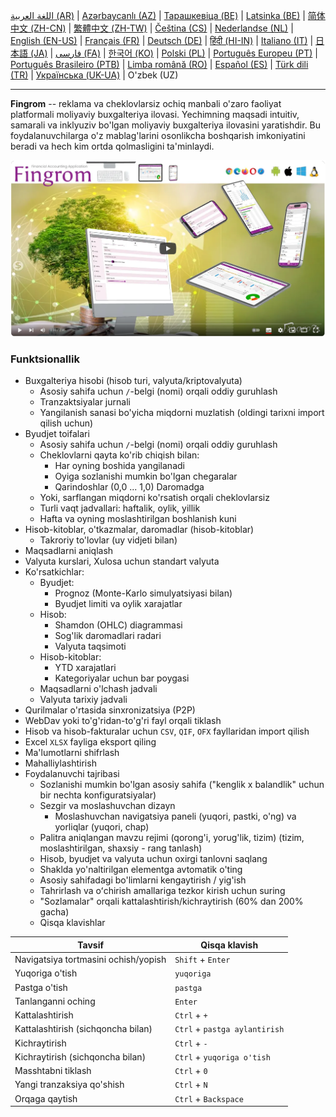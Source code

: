[اللغة العربية (AR)](./about_ar.md) |
[Azərbaycanlı (AZ)](./about_az.md) |
[Тарашкевіца (BE)](./about_be.md) |
[Latsinka (BE)](./about_be_EU.md) |
[简体中文 (ZH-CN)](./about_zh.md) |
[繁體中文 (ZH-TW)](./about_zh_TW.md) |
[Čeština (CS)](./about_cs.md) |
[Nederlandse (NL)](./about_nl.md) |
[English (EN-US)](./about_en.md) |
[Français (FR)](./about_fr.md) |
[Deutsch (DE)](./about_de.md) |
[हिंदी (HI-IN)](./about_hi.md) |
[Italiano (IT)](./about_it.md) |
[日本語 (JA)](./about_ja.md) |
[فارسی (FA)](./about_fa.md) |
[한국어 (KO)](./about_ko.md) |
[Polski (PL)](./about_pl.md) |
[Português Europeu (PT)](./about_pt.md) |
[Português Brasileiro (PTB)](./about_pt_BR.md) |
[Limba română (RO)](./about_ro.md) |
[Español (ES)](./about_es.md) |
[Türk dili (TR)](./about_tr.md) |
[Українська (UK-UA)](./about_uk.md) |
O'zbek (UZ)

---

**Fingrom** -- reklama va cheklovlarsiz ochiq manbali o'zaro faoliyat platformali moliyaviy buxgalteriya ilovasi.
Yechimning maqsadi intuitiv, samarali va inklyuziv bo'lgan moliyaviy buxgalteriya ilovasini yaratishdir.
Bu foydalanuvchilarga o'z mablag'larini osonlikcha boshqarish imkoniyatini beradi va hech kim ortda qolmasligini ta'minlaydi.

[![Videoni tomosha qiling](../images/presentation_en.png)](https://youtu.be/sNTbpILLsOw)

### Funktsionallik
- Buxgalteriya hisobi (hisob turi, valyuta/kriptovalyuta)
  - Asosiy sahifa uchun `/`-belgi (nomi) orqali oddiy guruhlash
  - Tranzaktsiyalar jurnali
  - Yangilanish sanasi bo'yicha miqdorni muzlatish (oldingi tarixni import qilish uchun)
- Byudjet toifalari
  - Asosiy sahifa uchun `/`-belgi (nomi) orqali oddiy guruhlash
  - Cheklovlarni qayta ko'rib chiqish bilan:
    - Har oyning boshida yangilanadi
    - Oyiga sozlanishi mumkin bo'lgan chegaralar
    - Qarindoshlar (0,0 ... 1,0) Daromadga
  - Yoki, sarflangan miqdorni ko'rsatish orqali cheklovlarsiz
  - Turli vaqt jadvallari: haftalik, oylik, yillik
  - Hafta va oyning moslashtirilgan boshlanish kuni
- Hisob-kitoblar, o'tkazmalar, daromadlar (hisob-kitoblar)
  - Takroriy to'lovlar (uy vidjeti bilan)
- Maqsadlarni aniqlash
- Valyuta kurslari, Xulosa uchun standart valyuta
- Ko'rsatkichlar:
  - Byudjet:
    - Prognoz (Monte-Karlo simulyatsiyasi bilan)
    - Byudjet limiti va oylik xarajatlar
  - Hisob:
    - Shamdon (OHLC) diagrammasi
    - Sog'lik daromadlari radari
    - Valyuta taqsimoti
  - Hisob-kitoblar:
    - YTD xarajatlari
    - Kategoriyalar uchun bar poygasi
  - Maqsadlarni o'lchash jadvali
  - Valyuta tarixiy jadvali
- Qurilmalar o'rtasida sinxronizatsiya (P2P)
- WebDav yoki to'g'ridan-to'g'ri fayl orqali tiklash
- Hisob va hisob-fakturalar uchun `CSV`, `QIF`, `OFX` fayllaridan import qilish
- Excel `XLSX` fayliga eksport qiling
- Ma'lumotlarni shifrlash
- Mahalliylashtirish
- Foydalanuvchi tajribasi
  - Sozlanishi mumkin bo'lgan asosiy sahifa ("kenglik x balandlik" uchun bir nechta konfiguratsiyalar)
  - Sezgir va moslashuvchan dizayn
    - Moslashuvchan navigatsiya paneli (yuqori, pastki, o'ng) va yorliqlar (yuqori, chap)
  - Palitra aniqlangan mavzu rejimi (qorong'i, yorug'lik, tizim) (tizim, moslashtirilgan, shaxsiy - rang tanlash)
  - Hisob, byudjet va valyuta uchun oxirgi tanlovni saqlang
  - Shaklda yo'naltirilgan elementga avtomatik o'ting
  - Asosiy sahifadagi bo'limlarni kengaytirish / yig'ish
  - Tahrirlash va oʻchirish amallariga tezkor kirish uchun suring
  - "Sozlamalar" orqali kattalashtirish/kichraytirish (60% dan 200% gacha)
  - Qisqa klavishlar

| Tavsif                               | Qisqa klavish                           |
| ------------------------------------ | --------------------------------------- |
| Navigatsiya tortmasini ochish/yopish | `Shift` + `Enter`                       |
| Yuqoriga o'tish                      | `yuqoriga`                              |
| Pastga o'tish                        | `pastga`                                |
| Tanlanganni oching                   | `Enter`                                 |
| Kattalashtirish                      | `Ctrl` + `+`                            |
| Kattalashtirish (sichqoncha bilan)   | `Ctrl` + `pastga aylantirish`           |
| Kichraytirish                        | `Ctrl` + `-`                            |
| Kichraytirish (sichqoncha bilan)     | `Ctrl` + `yuqoriga o'tish`              |
| Masshtabni tiklash                   | `Ctrl` + `0`                            |
| Yangi tranzaksiya qo'shish           | `Ctrl` + `N`                            |
| Orqaga qaytish                       | `Ctrl` + `Backspace`                    |
<!--
| Tanlangan elementni tahrirlash       | `Ctrl` + `E`                            |
| Tanlangan elementni o'chirish        | `Ctrl` + `D`                            |
-->
